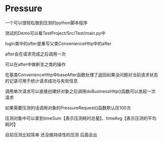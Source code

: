 # Pressure
一个可以很轻松做到压测的python脚本程序

测试的Demo可以看TestProject/Src/Test/main.py中

login类中的after是重写父类ConvenienceHttp中的after

after会在请求完成之后调用一次

可以在after中做断言之类的操作

在基类ConvenienceHttp中baseAfter函数处理了返回如果没问题对当前请求状态的记录可用于统计请求成功与失败信息

调用单次请求可以直接创建好对象之后调用doBusinessHttp()函数可以发起一次请求

如果需要压测的话调用对象的PressureRequest()函数默认压100次

压测对象中可以拿到timeSum【表示压测耗时总量】、timeAvg【表示压测的平均耗时】

目前压测比较简单 还没做持续性的压测 后面会出
